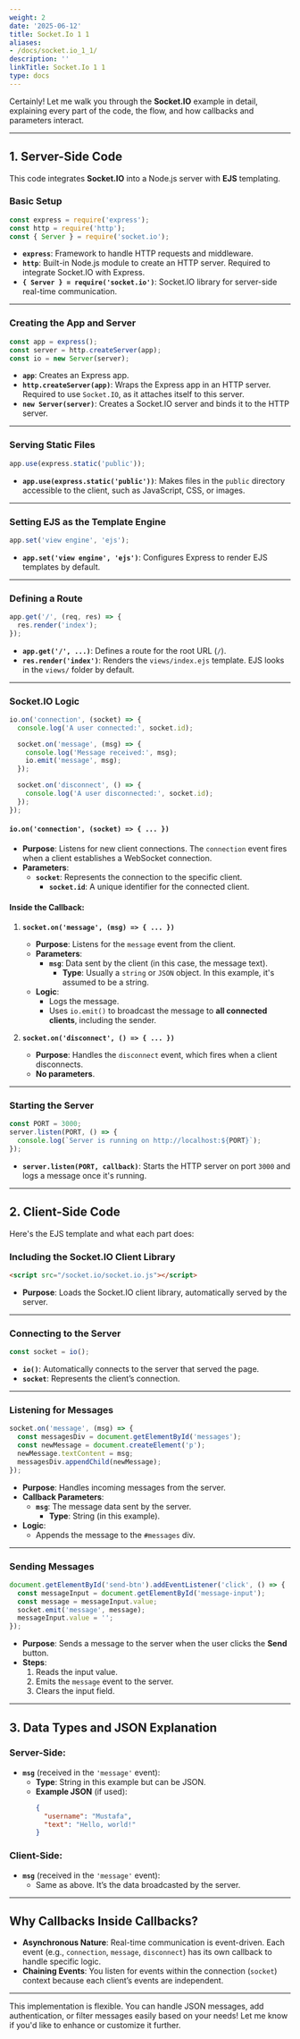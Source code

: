 ```yaml
---
weight: 2
date: '2025-06-12'
title: Socket.Io 1 1
aliases:
- /docs/socket.io_1_1/
description: ''
linkTitle: Socket.Io 1 1
type: docs
---
```


Certainly! Let me walk you through the **Socket.IO** example in detail, explaining every part of the code, the flow, and how callbacks and parameters interact.

---

## 1. **Server-Side Code**
This code integrates **Socket.IO** into a Node.js server with **EJS** templating.

### **Basic Setup**
```javascript
const express = require('express');
const http = require('http');
const { Server } = require('socket.io');
```
- **`express`**: Framework to handle HTTP requests and middleware.
- **`http`**: Built-in Node.js module to create an HTTP server. Required to integrate Socket.IO with Express.
- **`{ Server } = require('socket.io')`**: Socket.IO library for server-side real-time communication.

---

### **Creating the App and Server**
```javascript
const app = express();
const server = http.createServer(app);
const io = new Server(server);
```
- **`app`**: Creates an Express app.
- **`http.createServer(app)`**: Wraps the Express app in an HTTP server. Required to use `Socket.IO`, as it attaches itself to this server.
- **`new Server(server)`**: Creates a Socket.IO server and binds it to the HTTP server.

---

### **Serving Static Files**
```javascript
app.use(express.static('public'));
```
- **`app.use(express.static('public'))`**: Makes files in the `public` directory accessible to the client, such as JavaScript, CSS, or images.

---

### **Setting EJS as the Template Engine**
```javascript
app.set('view engine', 'ejs');
```
- **`app.set('view engine', 'ejs')`**: Configures Express to render EJS templates by default.

---

### **Defining a Route**
```javascript
app.get('/', (req, res) => {
  res.render('index');
});
```
- **`app.get('/', ...)`**: Defines a route for the root URL (`/`).
- **`res.render('index')`**: Renders the `views/index.ejs` template. EJS looks in the `views/` folder by default.

---

### **Socket.IO Logic**
```javascript
io.on('connection', (socket) => {
  console.log('A user connected:', socket.id);

  socket.on('message', (msg) => {
    console.log('Message received:', msg);
    io.emit('message', msg);
  });

  socket.on('disconnect', () => {
    console.log('A user disconnected:', socket.id);
  });
});
```

#### **`io.on('connection', (socket) => { ... })`**
- **Purpose**: Listens for new client connections. The `connection` event fires when a client establishes a WebSocket connection.
- **Parameters**:
  - **`socket`**: Represents the connection to the specific client.
    - **`socket.id`**: A unique identifier for the connected client.

#### Inside the Callback:
1. **`socket.on('message', (msg) => { ... })`**
   - **Purpose**: Listens for the `message` event from the client.
   - **Parameters**:
     - **`msg`**: Data sent by the client (in this case, the message text).
       - **Type**: Usually a `string` or `JSON` object. In this example, it's assumed to be a string.
   - **Logic**:
     - Logs the message.
     - Uses `io.emit()` to broadcast the message to **all connected clients**, including the sender.

2. **`socket.on('disconnect', () => { ... })`**
   - **Purpose**: Handles the `disconnect` event, which fires when a client disconnects.
   - **No parameters**.

---

### **Starting the Server**
```javascript
const PORT = 3000;
server.listen(PORT, () => {
  console.log(`Server is running on http://localhost:${PORT}`);
});
```
- **`server.listen(PORT, callback)`**: Starts the HTTP server on port `3000` and logs a message once it's running.

---

## 2. **Client-Side Code**
Here's the EJS template and what each part does:

### Including the Socket.IO Client Library
```html
<script src="/socket.io/socket.io.js"></script>
```
- **Purpose**: Loads the Socket.IO client library, automatically served by the server.

---

### Connecting to the Server
```javascript
const socket = io();
```
- **`io()`**: Automatically connects to the server that served the page.
- **`socket`**: Represents the client’s connection.

---

### Listening for Messages
```javascript
socket.on('message', (msg) => {
  const messagesDiv = document.getElementById('messages');
  const newMessage = document.createElement('p');
  newMessage.textContent = msg;
  messagesDiv.appendChild(newMessage);
});
```
- **Purpose**: Handles incoming messages from the server.
- **Callback Parameters**:
  - **`msg`**: The message data sent by the server.
    - **Type**: String (in this example).
- **Logic**:
  - Appends the message to the `#messages` div.

---

### Sending Messages
```javascript
document.getElementById('send-btn').addEventListener('click', () => {
  const messageInput = document.getElementById('message-input');
  const message = messageInput.value;
  socket.emit('message', message);
  messageInput.value = '';
});
```
- **Purpose**: Sends a message to the server when the user clicks the **Send** button.
- **Steps**:
  1. Reads the input value.
  2. Emits the `message` event to the server.
  3. Clears the input field.

---

## 3. **Data Types and JSON Explanation**

### Server-Side:
- **`msg`** (received in the `'message'` event):
  - **Type**: String in this example but can be JSON.
  - **Example JSON** (if used):
    ```json
    {
      "username": "Mustafa",
      "text": "Hello, world!"
    }
    ```

### Client-Side:
- **`msg`** (received in the `'message'` event):
  - Same as above. It’s the data broadcasted by the server.

---

## Why Callbacks Inside Callbacks?
- **Asynchronous Nature**: Real-time communication is event-driven. Each event (e.g., `connection`, `message`, `disconnect`) has its own callback to handle specific logic.
- **Chaining Events**: You listen for events within the connection (`socket`) context because each client’s events are independent.

---

This implementation is flexible. You can handle JSON messages, add authentication, or filter messages easily based on your needs! Let me know if you'd like to enhance or customize it further.